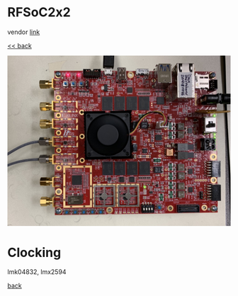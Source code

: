 # RFSoC2x2

vendor [link][pynq-rfsoc2x2]

[<< back](../readme.md#platforms)

![](../../../_static/img/rfsoc/readme/rfsoc2x2.jpeg)

# Clocking
 lmk04832, lmx2594

[back](../readme.md#platforms)

[pynq-rfsoc2x2]: https://www.rfsoc-pynq.io

